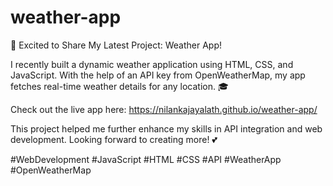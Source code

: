 # weather-app

🚀 Excited to Share My Latest Project: Weather App!

I recently built a dynamic weather application using HTML, CSS, and JavaScript. With the help of an API key from OpenWeatherMap, my app fetches real-time weather details for any location. 🎓 

Check out the live app here: https://nilankajayalath.github.io/weather-app/

This project helped me further enhance my skills in API integration and web development. Looking forward to creating more! 💕 

#WebDevelopment #JavaScript #HTML #CSS #API #WeatherApp #OpenWeatherMap
